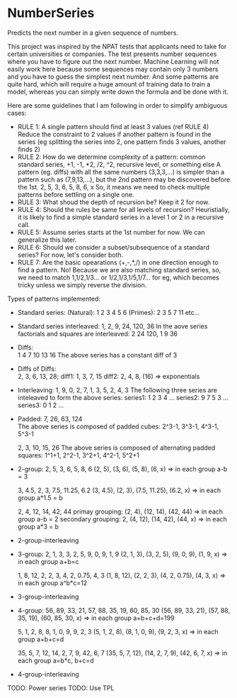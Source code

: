 # NumberSeries
Predicts the next number in a given sequence of numbers.

This project was inspired by the NPAT tests that applicants need to take for certain universities or companies. The test presents number sequences where you have to figure out the next number. Machine Learning will not easily work here because some sequences may contain only 3 numbers and you have to guess the simplest next number. And some patterns are quite hard, which will require a huge amount of training data to train a model, whereas you can simply write down the formula and be done with it.

Here are some guidelines that I am following in order to simplify ambiguous cases:
    
* RULE 1: A single pattern should find at least 3 values (ref RULE 4)
	Reduce the constraint to 2 values if another pattern is found in the series (eg splitting the series into 2, one pattern finds 3 values, another finds 2)
* RULE 2: How do we determine complexity of a pattern: common standard series, +1, -1, *2, /2, ^2, recursive level, or something else
	A pattern (eg. diffs) with all the same numbers (3,3,3,...) is simpler than a pattern such as (7,9,13,...), but the 2nd pattern may be discovered before the 1st.
    2, 5, 3, 6, 5, 8, 6, x
    So, it means we need to check multiple patterns before settling on a single one.
* RULE 3: What shoud the depth of recursion be? Keep it 2 for now.
* RULE 4: Should the rules be same for all levels of recursion? Heuristially, it is likely to find a simple standard series in a level 1 or 2 in a recursive call.
* RULE 5: Assume series starts at the 1st number for now. We can generalize this later.
* RULE 6: Should we consider a subset/subsequence of a standard series? For now, let's consider both.
* RULE 7: Are the basic opearations (+,-,*,/) in one direction enough to find a pattern. No! Because we are also matching standard series, so, we need to match 1,1/2,1/3... or 1/2,1/3,1/5,1/7... for eg,
	which becomes tricky unless we simply reverse the division. 


Types of patterns implemented:

* Standard series:
	(Natural):	1 2 3  4 5 6
	(Primes):	2 3 5 7 11
	etc...

* Standard series interleaved:
	1, 2, 9, 24, 120, 36
	In the aove series factorials and squares are interleaved: 2 24 120, 1 9 36

* Diffs:	
	1 4 7 10 13 16
	The above series has a constant diff of 3
	
* Diffs of Diffs:	
	2, 3, 6, 13, 28; 
	diff1: 1, 3, 7, 15
	diff2: 2, 4, 8, (16) => exponentials

* Interleaving: 
	1, 9, 0, 2, 7, 1, 3, 5, 2, 4, 3
	The following three series are inteleaved to form the above series:
	series1: 1 2 3 4 ...
	series2: 9 7 5 3 ...
	series3: 0 1 2 ...

* Padded: 
	7, 26, 63, 124	
	The above series is composed of padded cubes: 2^3-1, 3^3-1, 4^3-1, 5^3-1
	
	2, 3, 10, 15, 26
	The above series is composed of alternating padded squares: 1^1+1, 2^2-1, 3^2+1, 4^2-1, 5^2+1

* 2-group:
	2, 5, 3, 6, 5, 8, 6
	(2, 5), (3, 6), (5, 8), (6, x) => in each group a-b = 3

	3, 4.5, 2, 3, 7.5, 11.25, 6.2
	(3, 4.5), (2, 3), (7.5, 11.25), (6.2, x) => in each group a*1.5 = b

	2, 4, 12, 14, 42, 44
	primay grouping: (2, 4), (12, 14), (42, 44) => in each group a-b = 2
	secondary grouping: 2, (4, 12), (14, 42), (44, x) => in each group a*3 = b

* 2-group-interleaving

* 3-group: 
	2, 1, 3, 3, 2, 5, 9, 0, 9, 1, 9
	(2, 1, 3), (3, 2, 5), (9, 0, 9), (1, 9, x) => in each group a+b=c

	1, 8, 12, 2, 2, 3, 4, 2, 0.75, 4, 3
	(1, 8, 12), (2, 2, 3), (4, 2, 0.75), (4, 3, x) => in each group a^b*c=12

* 3-group-interleaving

* 4-group: 56, 89, 33, 21, 57, 88, 35, 19, 60, 85, 30
	(56, 89, 33, 21), (57, 88, 35, 19), (60, 85, 30, x) => in each group a+b+c+d=199

	5, 1, 2, 8, 8, 1, 0, 9, 9, 2, 3
	(5, 1, 2, 8), (8, 1, 0, 9), (9, 2, 3, x) => in each group a+b+c=d

	35, 5, 7, 12, 14, 2, 7, 9, 42, 6, 7
	(35, 5, 7, 12), (14, 2, 7, 9), (42, 6, 7, x) => in each group a=b*c, b+c=d

* 4-group-interleaving


TODO: Power series
TODO: Use TPL
